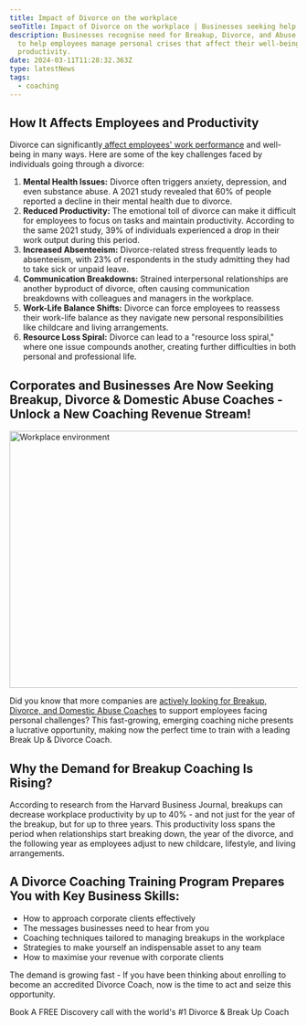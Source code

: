 ```yaml
---
title: Impact of Divorce on the workplace
seoTitle: Impact of Divorce on the workplace | Businesses seeking help
description: Businesses recognise need for Breakup, Divorce, and Abuse Coaches
  to help employees manage personal crises that affect their well-being and
  productivity.
date: 2024-03-11T11:28:32.363Z
type: latestNews
tags:
  - coaching
---
```

## How It Affects Employees and Productivity

Divorce can significantly[ affect employees' work performance](/support-for-employees/) and well-being in many ways. Here are some of the key challenges faced by individuals going through a divorce:

1. **Mental Health Issues:** Divorce often triggers anxiety, depression, and even substance abuse. A 2021 study revealed that 60% of people reported a decline in their mental health due to divorce.
2. **Reduced Productivity:** The emotional toll of divorce can make it difficult for employees to focus on tasks and maintain productivity. According to the same 2021 study, 39% of individuals experienced a drop in their work output during this period.
3. **Increased Absenteeism:** Divorce-related stress frequently leads to absenteeism, with 23% of respondents in the study admitting they had to take sick or unpaid leave.
4. **Communication Breakdowns:** Strained interpersonal relationships are another byproduct of divorce, often causing communication breakdowns with colleagues and managers in the workplace.
5. **Work-Life Balance Shifts:** Divorce can force employees to reassess their work-life balance as they navigate new personal responsibilities like childcare and living arrangements.
6. **Resource Loss Spiral:** Divorce can lead to a "resource loss spiral," where one issue compounds another, creating further difficulties in both personal and professional life.

## Corporates and Businesses Are Now Seeking Breakup, Divorce & Domestic Abuse Coaches - Unlock a New Coaching Revenue Stream!

<img src="/static/img/workplace.webp" alt="Workplace environment" title="Workplace environment" class="Left" width="600px" height="450px" loading="lazy"/>

Did you know that more companies are [actively looking for Breakup, Divorce, and Domestic Abuse Coaches](/support-for-businesses/) to support employees facing personal challenges? This fast-growing, emerging coaching niche presents a lucrative opportunity, making now the perfect time to train with a leading Break Up & Divorce Coach.

## Why the Demand for Breakup Coaching Is Rising?

According to research from the Harvard Business Journal, breakups can decrease workplace productivity by up to 40% - and not just for the year of the breakup, but for up to three years. This productivity loss spans the period when relationships start breaking down, the year of the divorce, and the following year as employees adjust to new childcare, lifestyle, and living arrangements.

## A Divorce Coaching Training Program Prepares You with Key Business Skills:

* How to approach corporate clients effectively
* The messages businesses need to hear from you
* Coaching techniques tailored to managing breakups in the workplace
* Strategies to make yourself an indispensable asset to any team
* How to maximise your revenue with corporate clients

The demand is growing fast - If you have been thinking about enrolling to become an accredited Divorce Coach, now is the time to act and seize this opportunity.

Book A FREE Discovery call with the world's #1 Divorce & Break Up Coach
